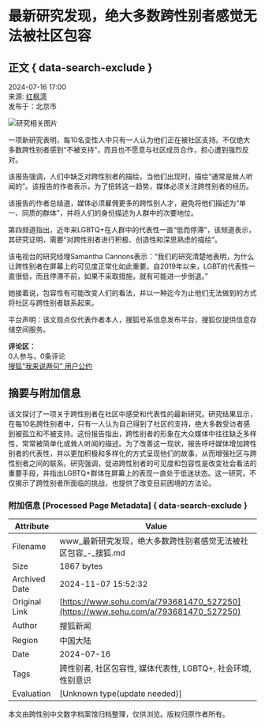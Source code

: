 # 最新研究发现，绝大多数跨性别者感觉无法被社区包容

## 正文 { data-search-exclude }


2024-07-16 17:00  
来源: [红枫湾](https://www.sohu.com/a/793681470_527250?spm=smpc.content-abroad.content.1.1730994690181HptyQgu)  
发布于：北京市

![研究相关图片](https://q1.itc.cn/images01/20240716/898f6e866e574f0286eba5b5d97bd75b.png)

一项新研究表明，每10名变性人中只有一人认为他们正在被社区支持。不仅绝大多数跨性别者感到“不被支持”，而且也不愿意与社区成员合作，担心遭到强烈反对。

该报告强调，人们中缺乏对跨性别者的描绘，当他们出现时，描绘“通常是耸人听闻的”。该报告的作者表示，为了扭转这一趋势，媒体必须关注跨性别者的经历。

该报告的作者总结道，媒体必须雇佣更多的跨性别人才，避免将他们描述为“单一、同质的群体”，并将人们的身份描述为人群中的次要地位。

第四频道指出，近年来LGBTQ+在人群中的代表性一直“低而停滞”，该频道表示，其研究证明，需要“对跨性别者进行积极、创造性和深思熟虑的描绘”。

该电视台的研究经理Samantha Cannons表示：“我们的研究清楚地表明，为什么让跨性别者在屏幕上的可见度正常化如此重要。自2019年以来，LGBT的代表性一直很低，而且停滞不前，如果不采取措施，就有可能进一步倒退。”

她接着说，包容性有可能改变人们的看法，并以一种迄今为止他们无法做到的方式将社区与跨性别者联系起来。

平台声明：该文观点仅代表作者本人，搜狐号系信息发布平台，搜狐仅提供信息存储空间服务。

**评论区：**  
0人参与，0条评论  
[搜狐“我来说两句” 用户公约](http://zt.pinglun.sohu.com/s2014/sljyhgy/index.shtml)

## 摘要与附加信息

<!-- tcd_abstract -->
该文探讨了一项关于跨性别者在社区中感受和代表性的最新研究。研究结果显示，在每10名跨性别者中，只有一人认为自己得到了社区的支持，绝大多数受访者感到被孤立和不被支持。这份报告指出，跨性别者的形象在大众媒体中往往缺乏多样性，常常被简单化或耸人听闻的描述。为了改善这一现状，报告呼吁媒体增加跨性别者的代表性，并以更加积极和多样化的方式呈现他们的故事，从而增强社区与跨性别者之间的联系。研究强调，促进跨性别者的可见度和包容性是改变社会看法的重要手段，并指出LGBTQ+群体在屏幕上的表现一直处于低迷状态。这一研究，不仅揭示了跨性别者所面临的挑战，也提供了改变目前困境的方法论。
<!-- tcd_abstract_end -->

### 附加信息 [Processed Page Metadata] { data-search-exclude }

| Attribute       | Value                                  |
|-----------------|----------------------------------------|
| Filename        | www_最新研究发现，绝大多数跨性别者感觉无法被社区包容_-_搜狐.md                             |
| Size            | 1867 bytes                           |
| Archived Date   | 2024-11-07 15:52:32                             |
| Original Link   | [https://www.sohu.com/a/793681470_527250](https://www.sohu.com/a/793681470_527250)                       |
| Author          | 搜狐新闻                               |
| Region          | 中国大陆                               |
| Date            | 2024-07-16                                 |
| Tags            | 跨性别者, 社区包容性, 媒体代表性, LGBTQ+, 社会环境, 性别意识                                 |
| Evaluation            | [Unknown type(update needed)]                                 |
<!-- tcd_table_end -->

本文由跨性别中文数字档案馆归档整理，仅供浏览。版权归原作者所有。
